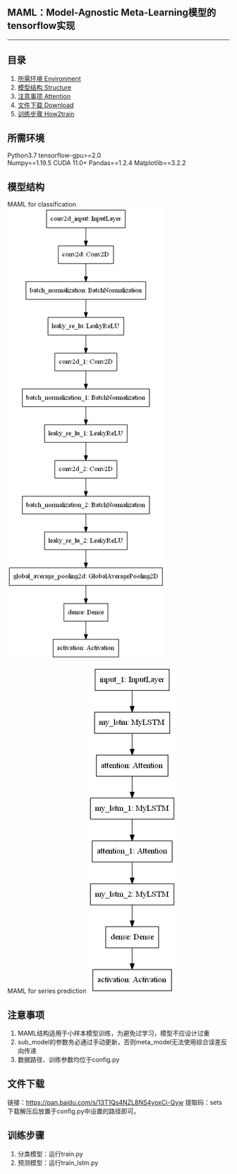 ﻿## MAML：Model-Agnostic Meta-Learning模型的tensorflow实现
---

## 目录
1. [所需环境 Environment](#所需环境)
2. [模型结构 Structure](#模型结构)
3. [注意事项 Attention](#注意事项)
4. [文件下载 Download](#文件下载)
5. [训练步骤 How2train](#训练步骤) 

## 所需环境
Python3.7
tensorflow-gpu>=2.0  
Numpy==1.19.5
CUDA 11.0+
Pandas==1.2.4
Matplotlib==3.2.2

## 模型结构
MAML for classification
![image](https://github.com/JJASMINE22/MAML/blob/master/model_structure/maml/maml.png)

MAML for series prediction
![image](https://github.com/JJASMINE22/MAML/blob/master/model_structure/maml_lstm/maml_lstm.png)

## 注意事项
1. MAML结构适用于小样本模型训练，为避免过学习，模型不应设计过重
2. sub_model的参数务必通过手动更新，否则meta_model无法使用综合误差反向传递
3. 数据路径、训练参数均位于config.py

## 文件下载    
链接：https://pan.baidu.com/s/13T1Qs4NZL8NS4yoxCi-Qyw 
提取码：sets 
下载解压后放置于config.py中设置的路径即可。  

## 训练步骤
1. 分类模型：运行train.py
2. 预测模型：运行train_lstm.py


